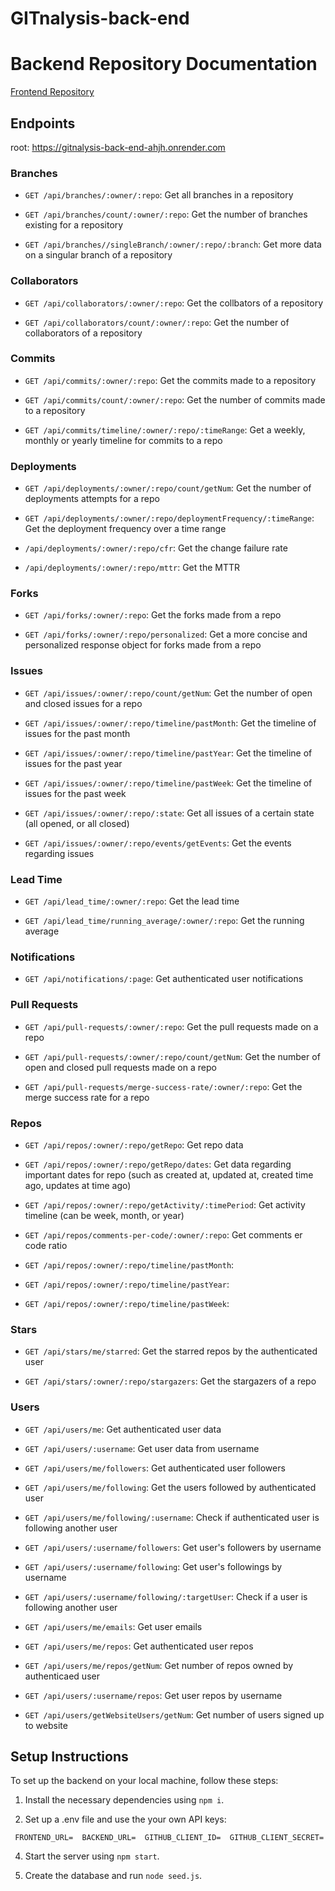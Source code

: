 # GITnalysis-back-end

# Backend Repository Documentation

[Frontend Repository](https://github.com/hafeefas/Gitnalysis_FE)

## Endpoints

root: https://gitnalysis-back-end-ahjh.onrender.com

### Branches

- `GET /api/branches/:owner/:repo`: Get all branches in a repository

- `GET /api/branches/count/:owner/:repo`: Get the number of branches existing for a repository

- `GET /api/branches//singleBranch/:owner/:repo/:branch`: Get more data on a singular branch of a repository

### Collaborators

- `GET /api/collaborators/:owner/:repo`: Get the collbators of a repository

- `GET /api/collaborators/count/:owner/:repo`: Get the number of collaborators of a repository

### Commits

- `GET /api/commits/:owner/:repo`: Get the commits made to a repository

- `GET /api/commits/count/:owner/:repo`: Get the number of commits made to a repository

- `GET /api/commits/timeline/:owner/:repo/:timeRange`: Get a weekly, monthly or yearly timeline for commits to a repo

### Deployments

- `GET /api/deployments/:owner/:repo/count/getNum`: Get the number of deployments attempts for a repo

- `GET /api/deployments/:owner/:repo/deploymentFrequency/:timeRange`: Get the deployment frequency over a time range

- `/api/deployments/:owner/:repo/cfr`: Get the change failure rate

- `/api/deployments/:owner/:repo/mttr`: Get the MTTR

### Forks

- `GET /api/forks/:owner/:repo`: Get the forks made from a repo

- `GET /api/forks/:owner/:repo/personalized`: Get a more concise and personalized response object for forks made from a repo

### Issues

- `GET /api/issues/:owner/:repo/count/getNum`: Get the number of open and closed issues for a repo

- `GET /api/issues/:owner/:repo/timeline/pastMonth`: Get the timeline of issues for the past month

- `GET /api/issues/:owner/:repo/timeline/pastYear`: Get the timeline of issues for the past year

- `GET /api/issues/:owner/:repo/timeline/pastWeek`: Get the timeline of issues for the past week

- `GET /api/issues/:owner/:repo/:state`: Get all issues of a certain state (all opened, or all closed)

- `GET /api/issues/:owner/:repo/events/getEvents`: Get the events regarding issues
  
### Lead Time

- `GET /api/lead_time/:owner/:repo`: Get the lead time

- `GET /api/lead_time/running_average/:owner/:repo`: Get the running average

### Notifications

- `GET /api/notifications/:page`: Get authenticated user notifications

### Pull Requests

- `GET /api/pull-requests/:owner/:repo`: Get the pull requests made on a repo

- `GET /api/pull-requests/:owner/:repo/count/getNum`: Get the number of open and closed pull requests made on a repo

- `GET /api/pull-requests/merge-success-rate/:owner/:repo`: Get the merge success rate for a repo

### Repos

- `GET /api/repos/:owner/:repo/getRepo`: Get repo data

- `GET /api/repos/:owner/:repo/getRepo/dates`: Get data regarding important dates for repo (such as created at, updated at, created time ago, updates at time ago)

- `GET /api/repos/:owner/:repo/getActivity/:timePeriod`: Get activity timeline (can be week, month, or year)

- `GET /api/repos/comments-per-code/:owner/:repo`: Get comments er code ratio

- `GET /api/repos/:owner/:repo/timeline/pastMonth`:
  
- `GET /api/repos/:owner/:repo/timeline/pastYear`:
  
- `GET /api/repos/:owner/:repo/timeline/pastWeek`:

### Stars

- `GET /api/stars/me/starred`: Get the starred repos by the authenticated user

- `GET /api/stars/:owner/:repo/stargazers`: Get the stargazers of a repo

### Users

- `GET /api/users/me`: Get authenticated user data

- `GET /api/users/:username`: Get user data from username
  
- `GET /api/users/me/followers`: Get authenticated user followers

- `GET /api/users/me/following`: Get the users followed by authenticated user
  
- `GET /api/users/me/following/:username`: Check if authenticated user is following another user

- `GET /api/users/:username/followers`: Get user's followers by username

- `GET /api/users/:username/following`: Get user's followings by username

- `GET /api/users/:username/following/:targetUser`:  Check if a user is following another user

- `GET /api/users/me/emails`: Get user emails

- `GET /api/users/me/repos`: Get authenticated user repos

- `GET /api/users/me/repos/getNum`: Get number of repos owned by authenticaed user

- `GET /api/users/:username/repos`: Get user repos by username
  
- `GET /api/users/getWebsiteUsers/getNum`: Get number of users signed up to website

## Setup Instructions

To set up the backend on your local machine, follow these steps:

1. Install the necessary dependencies using `npm i`.

2. Set up a .env file and use the your own API keys:

`  FRONTEND_URL= 
  BACKEND_URL= 
  GITHUB_CLIENT_ID= 
  GITHUB_CLIENT_SECRET= 
 `

4. Start the server using `npm start`.

5. Create the database and run `node seed.js`.

